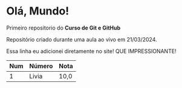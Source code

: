 # Olá, Mundo!
 Primeiro repositorio do **Curso de Git e GitHub**

Repositório criado durante uma aula ao vivo em 21/03/2024.

Essa linha eu adicionei diretamente no site! QUE IMPRESSIONANTE!

Num | Número | Nota
---|----|---
1 | Livia | 10,0
